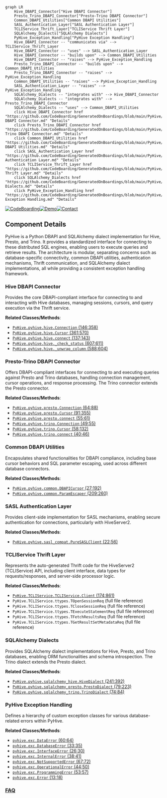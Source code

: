 ```mermaid
graph LR
    Hive_DBAPI_Connector["Hive DBAPI Connector"]
    Presto_Trino_DBAPI_Connector["Presto-Trino DBAPI Connector"]
    Common_DBAPI_Utilities["Common DBAPI Utilities"]
    SASL_Authentication_Layer["SASL Authentication Layer"]
    TCLIService_Thrift_Layer["TCLIService Thrift Layer"]
    SQLAlchemy_Dialects["SQLAlchemy Dialects"]
    PyHive_Exception_Handling["PyHive Exception Handling"]
    Hive_DBAPI_Connector -- "communicates via" --> TCLIService_Thrift_Layer
    Hive_DBAPI_Connector -- "uses" --> SASL_Authentication_Layer
    Hive_DBAPI_Connector -- "builds upon" --> Common_DBAPI_Utilities
    Hive_DBAPI_Connector -- "raises" --> PyHive_Exception_Handling
    Presto_Trino_DBAPI_Connector -- "builds upon" --> Common_DBAPI_Utilities
    Presto_Trino_DBAPI_Connector -- "raises" --> PyHive_Exception_Handling
    Common_DBAPI_Utilities -- "raises" --> PyHive_Exception_Handling
    SASL_Authentication_Layer -- "raises" --> PyHive_Exception_Handling
    SQLAlchemy_Dialects -- "integrates with" --> Hive_DBAPI_Connector
    SQLAlchemy_Dialects -- "integrates with" --> Presto_Trino_DBAPI_Connector
    SQLAlchemy_Dialects -- "uses" --> Common_DBAPI_Utilities
    click Hive_DBAPI_Connector href "https://github.com/CodeBoarding/GeneratedOnBoardings/blob/main/PyHive/Hive DBAPI Connector.md" "Details"
    click Presto_Trino_DBAPI_Connector href "https://github.com/CodeBoarding/GeneratedOnBoardings/blob/main/PyHive/Presto-Trino DBAPI Connector.md" "Details"
    click Common_DBAPI_Utilities href "https://github.com/CodeBoarding/GeneratedOnBoardings/blob/main/PyHive/Common DBAPI Utilities.md" "Details"
    click SASL_Authentication_Layer href "https://github.com/CodeBoarding/GeneratedOnBoardings/blob/main/PyHive/SASL Authentication Layer.md" "Details"
    click TCLIService_Thrift_Layer href "https://github.com/CodeBoarding/GeneratedOnBoardings/blob/main/PyHive/TCLIService Thrift Layer.md" "Details"
    click SQLAlchemy_Dialects href "https://github.com/CodeBoarding/GeneratedOnBoardings/blob/main/PyHive/SQLAlchemy Dialects.md" "Details"
    click PyHive_Exception_Handling href "https://github.com/CodeBoarding/GeneratedOnBoardings/blob/main/PyHive/PyHive Exception Handling.md" "Details"
```
[![CodeBoarding](https://img.shields.io/badge/Generated%20by-CodeBoarding-9cf?style=flat-square)](https://github.com/CodeBoarding/CodeBoarding)[![Demo](https://img.shields.io/badge/Try%20our-Demo-blue?style=flat-square)](https://www.codeboarding.org/demo)[![Contact](https://img.shields.io/badge/Contact%20us%20-%20contact@codeboarding.org-lightgrey?style=flat-square)](mailto:contact@codeboarding.org)

## Component Details

PyHive is a Python DBAPI and SQLAlchemy dialect implementation for Hive, Presto, and Trino. It provides a standardized interface for connecting to these distributed SQL engines, enabling users to execute queries and retrieve results. The architecture is modular, separating concerns such as database-specific connectivity, common DBAPI utilities, authentication mechanisms, Thrift communication, and SQLAlchemy dialect implementations, all while providing a consistent exception handling framework.

### Hive DBAPI Connector
Provides the core DBAPI-compliant interface for connecting to and interacting with Hive databases, managing sessions, cursors, and query execution via the Thrift service.


**Related Classes/Methods**:

- <a href="https://github.com/dropbox/PyHive/blob/master/pyhive/hive.py#L146-L358" target="_blank" rel="noopener noreferrer">`PyHive.pyhive.hive.Connection` (146:358)</a>
- <a href="https://github.com/dropbox/PyHive/blob/master/pyhive/hive.py#L361-L570" target="_blank" rel="noopener noreferrer">`PyHive.pyhive.hive.Cursor` (361:570)</a>
- <a href="https://github.com/dropbox/PyHive/blob/master/pyhive/hive.py#L137-L143" target="_blank" rel="noopener noreferrer">`PyHive.pyhive.hive.connect` (137:143)</a>
- <a href="https://github.com/dropbox/PyHive/blob/master/pyhive/hive.py#L607-L611" target="_blank" rel="noopener noreferrer">`PyHive.pyhive.hive._check_status` (607:611)</a>
- <a href="https://github.com/dropbox/PyHive/blob/master/pyhive/hive.py#L588-L604" target="_blank" rel="noopener noreferrer">`PyHive.pyhive.hive._unwrap_column` (588:604)</a>


### Presto-Trino DBAPI Connector
Offers DBAPI-compliant interfaces for connecting to and executing queries against Presto and Trino databases, handling connection management, cursor operations, and response processing. The Trino connector extends the Presto connector.


**Related Classes/Methods**:

- <a href="https://github.com/dropbox/PyHive/blob/master/pyhive/presto.py#L64-L88" target="_blank" rel="noopener noreferrer">`PyHive.pyhive.presto.Connection` (64:88)</a>
- <a href="https://github.com/dropbox/PyHive/blob/master/pyhive/presto.py#L91-L355" target="_blank" rel="noopener noreferrer">`PyHive.pyhive.presto.Cursor` (91:355)</a>
- <a href="https://github.com/dropbox/PyHive/blob/master/pyhive/presto.py#L55-L61" target="_blank" rel="noopener noreferrer">`PyHive.pyhive.presto.connect` (55:61)</a>
- <a href="https://github.com/dropbox/PyHive/blob/master/pyhive/trino.py#L49-L55" target="_blank" rel="noopener noreferrer">`PyHive.pyhive.trino.Connection` (49:55)</a>
- <a href="https://github.com/dropbox/PyHive/blob/master/pyhive/trino.py#L58-L132" target="_blank" rel="noopener noreferrer">`PyHive.pyhive.trino.Cursor` (58:132)</a>
- <a href="https://github.com/dropbox/PyHive/blob/master/pyhive/trino.py#L40-L46" target="_blank" rel="noopener noreferrer">`PyHive.pyhive.trino.connect` (40:46)</a>


### Common DBAPI Utilities
Encapsulates shared functionalities for DBAPI compliance, including base cursor behaviors and SQL parameter escaping, used across different database connectors.


**Related Classes/Methods**:

- <a href="https://github.com/dropbox/PyHive/blob/master/pyhive/common.py#L27-L192" target="_blank" rel="noopener noreferrer">`PyHive.pyhive.common.DBAPICursor` (27:192)</a>
- <a href="https://github.com/dropbox/PyHive/blob/master/pyhive/common.py#L209-L260" target="_blank" rel="noopener noreferrer">`PyHive.pyhive.common.ParamEscaper` (209:260)</a>


### SASL Authentication Layer
Provides client-side implementation for SASL mechanisms, enabling secure authentication for connections, particularly with HiveServer2.


**Related Classes/Methods**:

- <a href="https://github.com/dropbox/PyHive/blob/master/pyhive/sasl_compat.py#L22-L56" target="_blank" rel="noopener noreferrer">`PyHive.pyhive.sasl_compat.PureSASLClient` (22:56)</a>


### TCLIService Thrift Layer
Represents the auto-generated Thrift code for the HiveServer2 (TCLIService) API, including client interface, data types for requests/responses, and server-side processor logic.


**Related Classes/Methods**:

- <a href="https://github.com/dropbox/PyHive/blob/master/TCLIService/TCLIService.py#L174-L861" target="_blank" rel="noopener noreferrer">`PyHive.TCLIService.TCLIService.Client` (174:861)</a>
- `PyHive.TCLIService.ttypes.TOpenSessionReq` (full file reference)
- `PyHive.TCLIService.ttypes.TCloseSessionReq` (full file reference)
- `PyHive.TCLIService.ttypes.TExecuteStatementReq` (full file reference)
- `PyHive.TCLIService.ttypes.TFetchResultsReq` (full file reference)
- `PyHive.TCLIService.ttypes.TGetResultSetMetadataReq` (full file reference)


### SQLAlchemy Dialects
Provides SQLAlchemy dialect implementations for Hive, Presto, and Trino databases, enabling ORM functionalities and schema introspection. The Trino dialect extends the Presto dialect.


**Related Classes/Methods**:

- <a href="https://github.com/dropbox/PyHive/blob/master/pyhive/sqlalchemy_hive.py#L241-L392" target="_blank" rel="noopener noreferrer">`PyHive.pyhive.sqlalchemy_hive.HiveDialect` (241:392)</a>
- <a href="https://github.com/dropbox/PyHive/blob/master/pyhive/sqlalchemy_presto.py#L79-L223" target="_blank" rel="noopener noreferrer">`PyHive.pyhive.sqlalchemy_presto.PrestoDialect` (79:223)</a>
- <a href="https://github.com/dropbox/PyHive/blob/master/pyhive/sqlalchemy_trino.py#L74-L84" target="_blank" rel="noopener noreferrer">`PyHive.pyhive.sqlalchemy_trino.TrinoDialect` (74:84)</a>


### PyHive Exception Handling
Defines a hierarchy of custom exception classes for various database-related errors within PyHive.


**Related Classes/Methods**:

- <a href="https://github.com/dropbox/PyHive/blob/master/pyhive/exc.py#L60-L64" target="_blank" rel="noopener noreferrer">`pyhive.exc.DataError` (60:64)</a>
- <a href="https://github.com/dropbox/PyHive/blob/master/pyhive/exc.py#L33-L35" target="_blank" rel="noopener noreferrer">`pyhive.exc.DatabaseError` (33:35)</a>
- <a href="https://github.com/dropbox/PyHive/blob/master/pyhive/exc.py#L26-L30" target="_blank" rel="noopener noreferrer">`pyhive.exc.InterfaceError` (26:30)</a>
- <a href="https://github.com/dropbox/PyHive/blob/master/pyhive/exc.py#L38-L41" target="_blank" rel="noopener noreferrer">`pyhive.exc.InternalError` (38:41)</a>
- <a href="https://github.com/dropbox/PyHive/blob/master/pyhive/exc.py#L67-L72" target="_blank" rel="noopener noreferrer">`pyhive.exc.NotSupportedError` (67:72)</a>
- <a href="https://github.com/dropbox/PyHive/blob/master/pyhive/exc.py#L44-L50" target="_blank" rel="noopener noreferrer">`pyhive.exc.OperationalError` (44:50)</a>
- <a href="https://github.com/dropbox/PyHive/blob/master/pyhive/exc.py#L53-L57" target="_blank" rel="noopener noreferrer">`pyhive.exc.ProgrammingError` (53:57)</a>
- <a href="https://github.com/dropbox/PyHive/blob/master/pyhive/exc.py#L13-L18" target="_blank" rel="noopener noreferrer">`pyhive.exc.Error` (13:18)</a>




### [FAQ](https://github.com/CodeBoarding/GeneratedOnBoardings/tree/main?tab=readme-ov-file#faq)